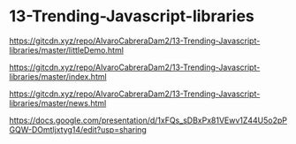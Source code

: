 # 13-Trending-Javascript-libraries

https://gitcdn.xyz/repo/AlvaroCabreraDam2/13-Trending-Javascript-libraries/master/littleDemo.html

https://gitcdn.xyz/repo/AlvaroCabreraDam2/13-Trending-Javascript-libraries/master/index.html

https://gitcdn.xyz/repo/AlvaroCabreraDam2/13-Trending-Javascript-libraries/master/news.html

https://docs.google.com/presentation/d/1xFQs_sDBxPx81VEwv1Z44U5o2pPGQW-DOmtljxtyg14/edit?usp=sharing
